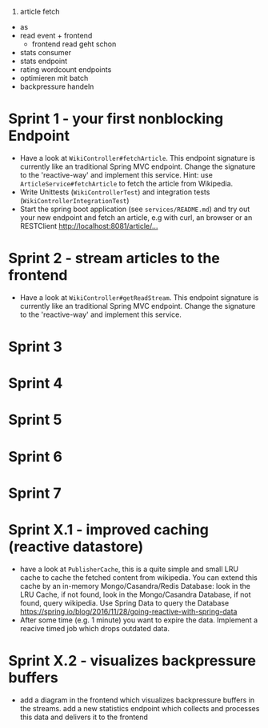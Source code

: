 1. article fetch
  - as
- read event + frontend
  - frontend read geht schon
- stats consumer
- stats endpoint
- rating wordcount endpoints
- optimieren mit batch
- backpressure handeln

Sprint 1 - your first nonblocking Endpoint
========
- Have a look at `WikiController#fetchArticle`. 
  This endpoint signature is currently like an traditional Spring MVC endpoint.
  Change the signature to the 'reactive-way' and implement this service.
  Hint: use `ArticleService#fetchArticle` to fetch the article from Wikipedia.
- Write Unittests (`WikiControllerTest`) and integration tests (`WikiControllerIntegrationTest`)
- Start the spring boot application (see `services/README.md`) and try out your new endpoint and fetch an article, 
  e.g with curl, an browser or an RESTClient <http://localhost:8081/article/...> 

Sprint 2 - stream articles to the frontend
========
- Have a look at `WikiController#getReadStream`.
  This endpoint signature is currently like an traditional Spring MVC endpoint.
  Change the signature to the 'reactive-way' and implement this service.


Sprint 3
========


Sprint 4
========


Sprint 5
========


Sprint 6
========


Sprint 7
========


Sprint X.1 - improved caching (reactive datastore)
========
- have a look at `PublisherCache`, this is a quite simple and small LRU cache
  to cache the fetched content from wikipedia. You can extend this cache by an 
  in-memory Mongo/Casandra/Redis Database:
  look in the LRU Cache, if not found, look in the Mongo/Casandra Database, 
  if not found, query wikipedia.
  Use Spring Data to query the Database <https://spring.io/blog/2016/11/28/going-reactive-with-spring-data>
- After some time (e.g. 1 minute) you want to expire the data. 
  Implement a reacive timed job which drops outdated data.
  
Sprint X.2 - visualizes backpressure buffers
========  
- add a diagram in the frontend which visualizes backpressure buffers in the streams.
  add a new statistics endpoint which collects and processes this data and delivers it to the frontend
  
